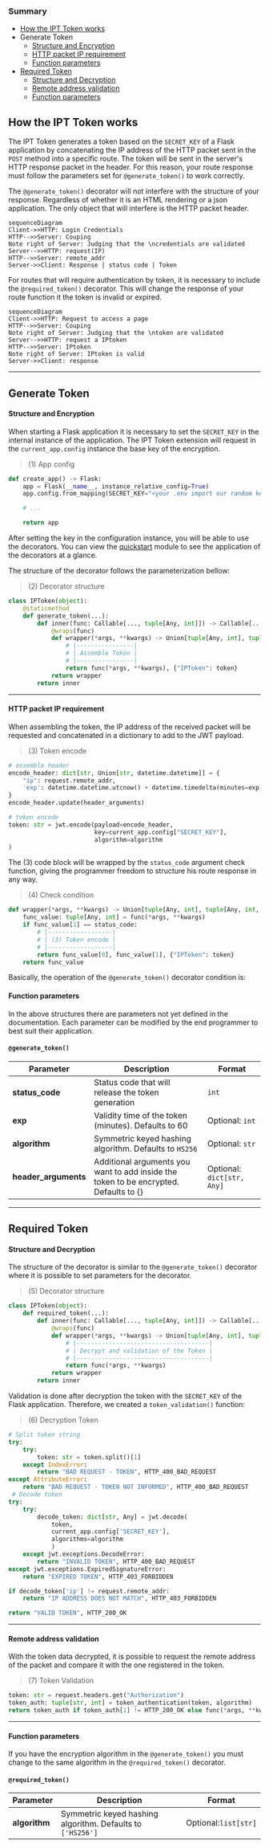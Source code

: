 ### Summary
- [How the IPT Token works](https://github.com/romuro-pauliv/IPT-Token/blob/main/docs/md/IPT-Token-works.md)
- Generate Token
    - [Structure and Encryption](https://github.com/romuro-pauliv/IPT-Token/blob/main/docs/md/IPT-Token-works.md#structure-and-encryption)
    - [HTTP packet IP requirement](https://github.com/romuro-pauliv/IPT-Token/blob/main/docs/md/IPT-Token-works.md#http-packet-ip-requirement)
    - [Function parameters](https://github.com/romuro-pauliv/IPT-Token/blob/main/docs/md/IPT-Token-works.md#function-parameters)
- [Required Token](https://github.com/romuro-pauliv/IPT-Token/blob/main/docs/md/IPT-Token-works.md#required-token)
    - [Structure and Decryption](https://github.com/romuro-pauliv/IPT-Token/blob/main/docs/md/IPT-Token-works.md#structure-and-decryption)
    - [Remote address validation](https://github.com/romuro-pauliv/IPT-Token/blob/main/docs/md/IPT-Token-works.md#remote-address-validation)
    - [Function parameters](https://github.com/romuro-pauliv/IPT-Token/blob/main/docs/md/IPT-Token-works.md#function-parameters-1)

## How the IPT Token works

The IPT Token generates a token based on the `SECRET_KEY` of a Flask application by concatenating the IP address of the HTTP packet sent in the `POST` method into a specific route. The token will be sent in the server's HTTP response packet in the header. For this reason, your route response must follow the parameters set for `@generate_token()` to work correctly.

The `@generate_token()` decorator will not interfere with the structure of your response. Regardless of whether it is an HTML rendering or a json application. The only object that will interfere is the HTTP packet header.

```mermaid
sequenceDiagram
Client->>HTTP: Login Credentials
HTTP-->>Server: Couping
Note right of Server: Judging that the \ncredentials are validated
Server-->>HTTP: request(IP)
HTTP-->>Server: remote_addr
Server->>Client: Response | status code | Token
```

For routes that will require authentication by token, it is necessary to include the `@required_token()` decorator. This will change the response of your route function it the token is invalid or expired.

```mermaid
sequenceDiagram
Client->>HTTP: Request to access a page
HTTP-->>Server: Couping
Note right of Server: Judging that the \ntoken are validated
Server-->>HTTP: request a IPtoken
HTTP-->>Server: IPtoken
Note right of Server: IPtoken is valid
Server->>Client: response
```

---
## Generate Token

#### Structure and Encryption

When starting a Flask application it is necessary to set the `SECRET_KEY` in the internal instance of the application. The IPT Token extension will request in the `current_app.config` instance the base key of the encryption. 

> (1) App config
```Python
def create_app() -> Flask:
    app = Flask(__name__, instance_relative_config=True)
    app.config.from_mapping(SECRET_KEY="<your .env import our random key string>")

    # ...

    return app
```

After setting the key in the configuration instance, you will be able to use the decorators. You can view the [quickstart]() module to see the application of the decorators at a glance. 

The structure of the decorator follows the parameterization bellow:

> (2) Decorator structure
```Python
class IPToken(object):
    @staticmethod
    def generate_token(...):
        def inner(func: Callable[..., tuple[Any, int]]) -> Callable[..., Union[tuple[Any, int], tuple[Any, int, dict]]]:
            @wraps(func)
            def wrapper(*args, **kwargs) -> Union[tuple[Any, int], tuple[Any, int, dict]]:
                # |----------------|
                # | Assemble Token |
                # |----------------|
                return func(*args, **kwargs), {"IPToken": token}
            return wrapper
        return inner
```

---

#### HTTP packet IP requirement

When assembling the token, the IP address of the received packet will be requested and concatenated in a dictionary to add to the JWT payload.

> (3) Token encode
```Python
# assemble header 
encode_header: dict[str, Union[str, datetime.datetime]] = {
    "ip": request.remote_addr,
    'exp': datetime.datetime.utcnow() + datetime.timedelta(minutes=exp)
}
encode_header.update(header_arguments)

# token encode
token: str = jwt.encode(payload=encode_header,
                        key=current_app.config["SECRET_KEY"],
                        algorithm=algorithm
)
```

The (3) code block will be wrapped by the `status_code` argument check function, giving the programmer freedom to structure his route response in any way.

> (4) Check condition
```Python
def wrapper(*args, **kwargs) -> Union[tuple[Any, int], tuple[Any, int, dict]]:
    func_value: tuple[Any, int] = func(*args, **kwargs)
    if func_value[1] == status_code:
        # |------------------|
        # | (3) Token encode |
        # |------------------|
        return func_value[0], func_value[1], {"IPToken": token}
    return func_value
```

Basically, the operation of the `@generate_token()` decorator condition is:

#### Function parameters

In the above structures there are parameters not yet defined in the documentation. Each parameter can be modified by the end programmer to best suit their application.

#### `@generate_token()`

| Parameter | Description | Format |
|-----------|-------------|--------|
| __status_code__ | Status code that will release the token generation | `int` |
| __exp__ | Validity time of the token (minutes). Defaults to 60 | Optional: `int` |
| __algorithm__ | Symmetric keyed hashing algorithm. Defaults to `HS256` | Optional: `str` |
| __header_arguments__ | Additional arguments you want to add inside the token to be encrypted. Defaults to {} | Optional: `dict[str, Any]` |

---

## Required Token

#### Structure and Decryption

The structure of the decorator is similar to the `@generate_token()` decorator where it is possible to set parameters for the decorator.

> (5) Decorator structure
```Python
class IPToken(object):
    def required_token(...):
        def inner(func: Callable[..., tuple[Any, int]]) -> Callable[..., Union[tuple[Any, int], tuple[Any, int, dict]]]:
            @wraps(func)
            def wrapper(*args, **kwargs) -> Union[tuple[Any, int], tuple[Any, int, dict]]:
                # |-------------------------------------|
                # | Decrypt and validation of the Token |
                # |-------------------------------------|
                return func(*args, **kwargs)
            return wrapper
        return inner
```

Validation is done after decryption the token with the `SECRET_KEY` of the Flask application. Therefore, we created a `token_validation()` function:

> (6) Decryption Token
```Python
# Split token string
try:
    try:
        token: str = token.split()[1]
    except IndexError:
        return "BAD REQUEST - TOKEN", HTTP_400_BAD_REQUEST
except AttributeError:
    return "BAD REQUEST - TOKEN NOT INFORMED", HTTP_400_BAD_REQUEST
 # Decode token 
try:
    try:
        decode_token: dict[str, Any] = jwt.decode(
            token,
            current_app.config['SECRET_KEY'],
            algorithms=algorithm
            )
    except jwt.exceptions.DecodeError:
        return "INVALID TOKEN", HTTP_400_BAD_REQUEST
except jwt.exceptions.ExpiredSignatureError:
    return "EXPIRED TOKEN", HTTP_403_FORBIDDEN

if decode_token['ip'] != request.remote_addr:
    return "IP ADDRESS DOES NOT MATCH", HTTP_403_FORBIDDEN

return "VALID TOKEN", HTTP_200_OK
```
---

#### Remote address validation

With the token data decrypted, it is possible to request the remote address of the packet and compare it with the one registered in the token.

> (7) Token Validation
```Python
token: str = request.headers.get("Authorization")
token_auth: tuple[str, int] = token_authentication(token, algorithm)
return token_auth if token_auth[1] != HTTP_200_OK else func(*args, **kwargs)
```

----

#### Function parameters

If you have the encryption algorithm in the `@generate_token()` you must change to the same algorithm in the `@required_token()` decorator.

#### `@required_token()`

| Parameter | Description | Format |
|-----------|-------------|--------|
| __algorithm__ | Symmetric keyed hashing algorithm. Defaults to `['HS256']` | Optional:`list[str]` |